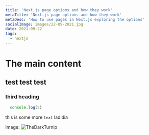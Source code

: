 ```yaml
---
title: 'Next.js page options and how they work'
metaTitle: 'Next.js page options and how they work'
metaDesc: 'How to use pages in Next.js exploring the options'
socialImage: images/22-09-2021.jpg
date: 2021-09-22
tags:
  - nextjs
---
```

# The main content

test test test
------
### third heading

```javascript
  console.log(5)
```

this is some more `text` ladidia

Image: ![TheDarkTurnip](https://avatars.githubusercontent.com/u/24261165?v=4?s=400 "A turnip")